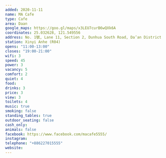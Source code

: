 ```yaml
---
added: 2020-11-11
name: MA Cafe
type: Cafe
area: Daan
google_maps: https://goo.gl/maps/x3LEU7curB6wQXk6A
coordinates: 25.032628, 121.549556
address: No. 1號, Lane 11, Section 2, Dunhua South Road, Da’an District, Taipei City, Taiwan 106
station: Xinyi Anhe (R04)
opens: "11:00-13:00"
closes: "19:00-21:00"
wifi: 3
speed: 45
power: 3
vacancy: 5
comfort: 2
quiet: 4
food: 
drinks: 3
price: 3
view: 3
toilets: 4
music: true
smoking: false
standing_tables: true
outdoor_seating: false
cash_only: 
animals: false
facebook: https://www.facebook.com/macafe5555/
instagram: 
telephone: "+886227015555"
website: 
---
```

